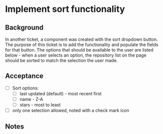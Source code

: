 # Implement sort functionality

## Background

In another ticket, a component was created with the sort dropdown button. The purpose of this ticket is to add the functionality and populate the fields for that button. The options that should be available to the user are listed below - when a user selects an option, the repository list on the page should be sorted to match the selection the user made.

## Acceptance

- [ ] Sort options: 
    - [ ] last updated (default) - most recent first 
    - [ ] name - Z-A 
    - [ ] stars - most to least
- [ ] only one selection allowed, noted with a check mark icon

## Notes
